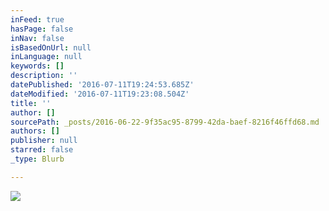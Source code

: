 ```yaml
---
inFeed: true
hasPage: false
inNav: false
isBasedOnUrl: null
inLanguage: null
keywords: []
description: ''
datePublished: '2016-07-11T19:24:53.685Z'
dateModified: '2016-07-11T19:23:08.504Z'
title: ''
author: []
sourcePath: _posts/2016-06-22-9f35ac95-8799-42da-baef-8216f46ffd68.md
authors: []
publisher: null
starred: false
_type: Blurb

---
```

![](https://the-grid-user-content.s3-us-west-2.amazonaws.com/130ec2b7-9400-4403-82a2-32db26b62507.jpg)